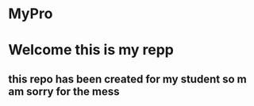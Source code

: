 # MyPro
<h1>Welcome this is my repp</h1>
<h2>this repo has been created for my student so m am sorry for the mess</h2>
